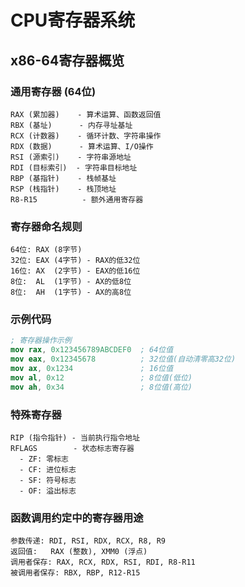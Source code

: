# CPU寄存器系统

## x86-64寄存器概览

### 通用寄存器 (64位)
```
RAX (累加器)    - 算术运算、函数返回值
RBX (基址)      - 内存寻址基址
RCX (计数器)    - 循环计数、字符串操作
RDX (数据)      - 算术运算、I/O操作
RSI (源索引)    - 字符串源地址
RDI (目标索引)  - 字符串目标地址
RBP (基指针)    - 栈帧基址
RSP (栈指针)    - 栈顶地址
R8-R15          - 额外通用寄存器
```

### 寄存器命名规则
```
64位: RAX (8字节)
32位: EAX (4字节) - RAX的低32位
16位: AX  (2字节) - EAX的低16位
8位:  AL  (1字节) - AX的低8位
8位:  AH  (1字节) - AX的高8位
```

### 示例代码
```nasm
; 寄存器操作示例
mov rax, 0x123456789ABCDEF0  ; 64位值
mov eax, 0x12345678          ; 32位值(自动清零高32位)
mov ax, 0x1234               ; 16位值
mov al, 0x12                 ; 8位值(低位)
mov ah, 0x34                 ; 8位值(高位)
```

### 特殊寄存器
```
RIP (指令指针) - 当前执行指令地址
RFLAGS        - 状态标志寄存器
  - ZF: 零标志
  - CF: 进位标志
  - SF: 符号标志
  - OF: 溢出标志
```

### 函数调用约定中的寄存器用途
```
参数传递: RDI, RSI, RDX, RCX, R8, R9
返回值:   RAX (整数), XMM0 (浮点)
调用者保存: RAX, RCX, RDX, RSI, RDI, R8-R11
被调用者保存: RBX, RBP, R12-R15
```